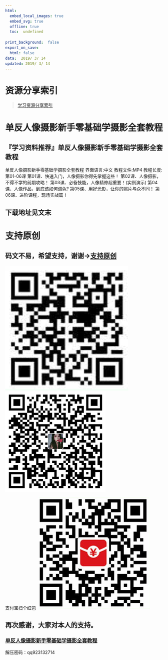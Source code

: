 ```yaml
---
html:
  embed_local_images: true
  embed_svg: true
  offline: true
  toc:  undefined

print_background:  false
export_on_save:
  html: false
data:  2019/ 3/ 14
updated: 2019/ 3/ 14
---
```



# 资源分享索引

> [学习资源分享索引](https://blog.csdn.net/qq923132714/article/details/85119757 "学习资源分享索引")



# 单反人像摄影新手零基础学摄影全套教程


## 『学习资料推荐』单反人像摄影新手零基础学摄影全套教程

单反人像摄影新手零基础学摄影全套教程
界面语言:中文
教程文件:MP4
教程长度:第01-06课
第01课、快速入门，人像摄影你得先掌握这些！
第02课、人像摄影，不得不学的前期攻略！
第03课、必备技能，人像精修超重要！(实例演示)
第04课、人像作品，到底该如何调色?
第05课、用好光影，让你的照片与众不同！
第06课、进阶课程，现场实战篇！



## 下载地址见文末

# 支持原创


## 码文不易，希望支持，谢谢->**[支持原创](http://blog.csdn.net/qq923132714/article/details/79399145)**
![微信支付](https://raw.githubusercontent.com/923132714/my_picture/master/blog/support/weixin.png)![微信支付](https://raw.githubusercontent.com/923132714/my_picture/master/blog/support/支付宝.png)

支付宝扫个红包
![支付宝扫个红包](https://raw.githubusercontent.com/923132714/my_picture/master/blog/support/扫码领红包.png "扫码领红包")

## 再次感谢，大家对本人的支持。

### [单反人像摄影新手零基础学摄影全套教程](http://u16848854.ctfile.net/fs/16848854-350670558 "单反人像摄影新手零基础学摄影全套教程")

解压密码：qq923132714
